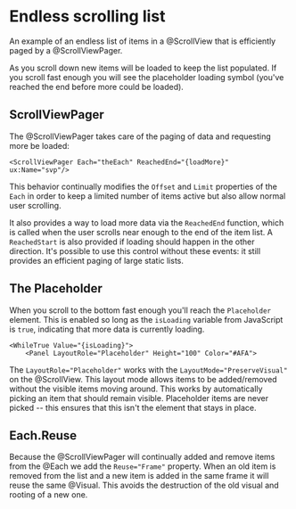 # Endless scrolling list

An example of an endless list of items in a @ScrollView that is efficiently paged by a @ScrollViewPager.

As you scroll down new items will be loaded to keep the list populated. If you scroll fast enough you will see the placeholder loading symbol (you've reached the end before more could be loaded).


## ScrollViewPager

The @ScrollViewPager takes care of the paging of data and requesting more be loaded:

	<ScrollViewPager Each="theEach" ReachedEnd="{loadMore}" ux:Name="svp"/>

This behavior continually modifies the `Offset` and `Limit` properties of the `Each` in order to keep a limited number of items active but also allow normal user scrolling.

It also provides a way to load more data via the `ReachedEnd` function, which is called when the user scrolls near enough to the end of the item list. A `ReachedStart` is also provided if loading should happen in the other direction. It's possible to use this control without these events: it still provides an efficient paging of large static lists.


## The Placeholder

When you scroll to the bottom fast enough you'll reach the `Placeholder` element. This is enabled so long as the `isLoading` variable from JavaScript is `true`, indicating that more data is currently loading.

	<WhileTrue Value="{isLoading}">
		<Panel LayoutRole="Placeholder" Height="100" Color="#AFA">

The `LayoutRole="Placeholder"` works with the `LayoutMode="PreserveVisual"` on the @ScrollView. This layout mode allows items to be added/removed without the visible items moving around. This works by automatically picking an item that should remain visible. Placeholder items are never picked -- this ensures that this isn't the element that stays in place.


## Each.Reuse

Because the @ScrollViewPager will continually added and remove items from the @Each we add the `Reuse="Frame"` property. When an old item is removed from the list and a new item is added in the same frame it will reuse the same @Visual. This avoids the destruction of the old visual and rooting of a new one.
